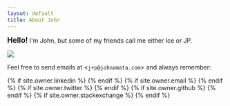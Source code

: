 ```yaml
---
layout: default
title: About John
---
```


<p align="justify">
<big><strong>Hello!</strong></big> I'm John, but some of my friends call me either Ice or JP.
</p>

<p><img src="https://avatars2.githubusercontent.com/u/59356126?s=460&u=29781d305467afd9b83fc9745dd79a27bab02094&v=4"></p>

  <!--
<p align = "justify">
I started learning programming when I was 10, with HTML/CSS then a tiny bit of JavaScript the following year. Mostly it was all because of school. Later because of my academic performance, I was placed into a specialized program in electronics when I was 12 and that was when I was exposed to C programming, where I had to attend additional classes that amounted to 8 hours a week. The classes were stressful but when I look back, along with the friendships made, it's those classes that stood out to me in my high school years. 
</p>
<p><img src="/photos/collegeboyz.jpg"></p>
<p align="justify">
Eventually I entered college when I was around 14 and majored in Accounting as my parents at the time wanted me to become a CPA-Lawyer. Later I was disenchanted with such studies and dropped out. I took a 1 year break to cope with growing depression, and then enrolled at a different school. That was when I majored in Computer Science, and when this journey of learning to love programming, began. I recently graduated with a <a href="/photos/jpamata-bscs.JPG">Bachelor of Science in Computer Science</a> and had started working on software engineering.
</p>
<p><img src="/photos/me-107.jpg"></p>
<p align="justify">Outside of work and education, in my free time I like to spend it learning the piano, the <a href="/photos/playing-guitar-in-2009.jpg">guitar</a>, reading non-fiction books, walking my <a href="/photos/doggo.jpg">cute doggo</a>, and baking. I'm not much of a sporty guy. Nowadays I just lift weights at home, but in highschool I was part of the school's <a href="/photos/footballsoccer.jpg">soccer/football team</a>.
</p>  -->

<p>Feel free to send emails at &lt;<code>j+p@johnamata.com</code>&gt; and always remember:</p> 
  <!--
<p><strong><a href="https://youtu.be/Q8nhQSp__3s?t=21030">NEVER GIVE UP, NEVER SURRENDER</a></strong></p>
<center>
<p><img src="/photos/me-69-min.jpg"/></p>
</center>-->
  
<div class="pagination">
  {% if site.owner.linkedin %}
    <a href="{{ site.owner.linkedin }}" class="social-media-icons"><i class="fa fa-2x fa-linkedin" aria-hidden="true"></i></a>
  {% endif %}
  {% if site.owner.email %}
    <a href="mailto:{{ site.owner.email }}" class="social-media-icons"><i class="fa fa-2x fa-envelope" aria-hidden="true"></i></a>
  {% endif %}
  {% if site.owner.twitter %}
    <a href="{{ site.owner.twitter }}" class="social-media-icons"><i class="fa fa-2x fa-twitter" aria-hidden="true"></i></a>
  {% endif %}
  {% if site.owner.github %}
    <a href="{{ site.owner.github }}" class="social-media-icons"><i class="fa fa-2x fa-github" aria-hidden="true"></i></a>
  {% endif %}
  {% if site.owner.stackexchange %}
    <a href="{{ site.owner.stackexchange }}" class="social-media-icons"><i class="fa fa-2x fa-stack-overflow" aria-hidden="true"></i></a>
  {% endif %}
</div>
